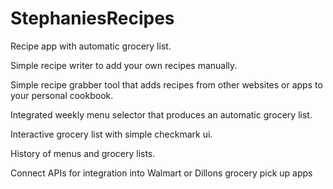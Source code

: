 # StephaniesRecipes

Recipe app with automatic grocery list.

Simple recipe writer to add your own recipes manually.

Simple recipe grabber tool that adds recipes from other websites or apps to your personal cookbook.

Integrated weekly menu selector that produces an automatic grocery list.

Interactive grocery list with simple checkmark ui.

History of menus and grocery lists.

Connect APIs for integration into Walmart or Dillons grocery pick up apps

